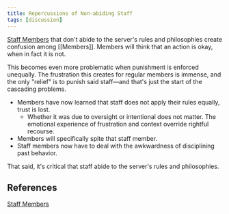 ```yaml
---
title: Repercussions of Non-abiding Staff
tags: [discussion]
---
```

[Staff Members](definitions/Staff%20Members.md) that don't abide to the server's rules and philosophies create confusion among [[Members]]. Members will think that an action is okay, when in fact it is not. 

This becomes even more problematic when punishment is enforced unequally. The frustration this creates for regular members is immense, and the only "relief" is to punish said staff—and that's just the start of the cascading problems.
- Members have now learned that staff does not apply their rules equally, trust is lost.
	- Whether it was due to oversight or intentional does not matter. The emotional experience of frustration and context override rightful recourse.
- Members will specifically spite that staff member.
- Staff members now have to deal with the awkwardness of disciplining past behavior.

That said, it's critical that staff abide to the server's rules and philosophies.

## References
[Staff Members](definitions/Staff%20Members.md)